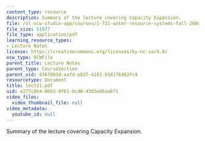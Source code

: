 ```yaml
---
content_type: resource
description: Summary of the lecture covering Capacity Expansion.
file: /ol-ocw-studio-app/courses/1-731-water-resource-systems-fall-2006/e277c0b406839f610cd843d3e66aa6f1_lect21.pdf
file_size: 51977
file_type: application/pdf
learning_resource_types:
- Lecture Notes
license: https://creativecommons.org/licenses/by-nc-sa/4.0/
ocw_type: OCWFile
parent_title: Lecture Notes
parent_type: CourseSection
parent_uid: 436f803d-aafd-e037-4181-b5d176483fc4
resourcetype: Document
title: lect21.pdf
uid: e277c0b4-0683-9f61-0cd8-43d3e66aa6f1
video_files:
  video_thumbnail_file: null
video_metadata:
  youtube_id: null
---
```

Summary of the lecture covering Capacity Expansion.